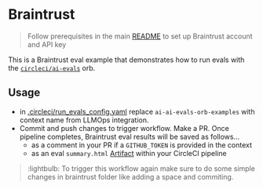 # Braintrust

> Follow prerequisites in the main [README](../README.md) to set up Braintrust account and API key

This is a Braintrust eval example that demonstrates how to run evals with the [`circleci/ai-evals`](https://circleci.com/developer/orbs/orb/circleci/ai-evals) orb.

## Usage

- in [.circleci/run_evals_config.yaml](../.circleci/run_evals_config.yml) replace `ai-ai-evals-orb-examples` with context name from LLMOps integration.
- Commit and push changes to trigger workflow. Make a PR. Once pipeline completes, Braintrust eval results will be saved as follows...
    - as a comment in your PR if a `GITHUB_TOKEN` is provided in the context
    - as an eval `summary.html` [Artifact](https://circleci.com/docs/artifacts/) within your CircleCI pipeline

> :lightbulb: To trigger this workflow again make sure to do some simple changes in braintrust folder like adding a space and commiting.
